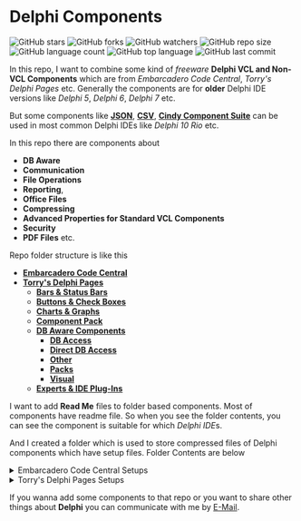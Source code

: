 # Delphi Components

![GitHub stars](https://img.shields.io/github/stars/coderserdar/DelphiComponents?style=social) ![GitHub forks](https://img.shields.io/github/forks/coderserdar/DelphiComponents?style=social) ![GitHub watchers](https://img.shields.io/github/watchers/coderserdar/DelphiComponents?style=social) ![GitHub repo size](https://img.shields.io/github/repo-size/coderserdar/DelphiComponents?style=plastic) ![GitHub language count](https://img.shields.io/github/languages/count/coderserdar/DelphiComponents?style=plastic) ![GitHub top language](https://img.shields.io/github/languages/top/coderserdar/DelphiComponents?style=plastic) ![GitHub last commit](https://img.shields.io/github/last-commit/coderserdar/DelphiComponents?color=red&style=plastic)

In this repo, I want to combine some kind of *freeware* **Delphi VCL and Non-VCL Components** which are from *Embarcadero Code Central*, *Torry's Delphi Pages* etc. Generally the components are for **older** Delphi IDE versions like *Delphi 5*, *Delphi 6*, *Delphi 7* etc.

But some components like [**JSON**](https://github.com/coderserdar/DelphiComponents/tree/main/Embarcadero%20Code%20Central/JSON%204.5), [**CSV**](https://github.com/coderserdar/DelphiComponents/tree/main/Embarcadero%20Code%20Central/CSV%205.6), [**Cindy Component Suite**](https://github.com/coderserdar/DelphiComponents/tree/main/Embarcadero%20Code%20Central/Cindy%20Components) can be used in most common Delphi IDEs like *Delphi 10 Rio* etc.

In this repo there are components about
 - **DB Aware**
 - **Communication**
 - **File Operations**
 - **Reporting**,
 - **Office Files**
 - **Compressing**
 - **Advanced Properties for Standard VCL Components**
 - **Security**
 - **PDF Files** etc.

Repo folder structure is like this
 - [**Embarcadero Code Central**](https://github.com/coderserdar/DelphiComponents/tree/main/Embarcadero%20Code%20Central/)
 - [**Torry's Delphi Pages**](https://github.com/coderserdar/DelphiComponents/tree/main/Torry's%20Delphi%20Pages)
   - [**Bars & Status Bars**](https://github.com/coderserdar/DelphiComponents/tree/main/Torry's%20Delphi%20Pages/Bars%20and%20Status%20Bars)
   - [**Buttons & Check Boxes**](https://github.com/coderserdar/DelphiComponents/tree/main/Torry's%20Delphi%20Pages/Buttons%20and%20CheckBoxes)
   - [**Charts & Graphs**](https://github.com/coderserdar/DelphiComponents/tree/main/Torry's%20Delphi%20Pages/Charts%20And%20Graphs)
   - [**Component Pack**](https://github.com/coderserdar/DelphiComponents/tree/main/Torry's%20Delphi%20Pages/Component%20Pack)
   - [**DB Aware Components**](https://github.com/coderserdar/DelphiComponents/tree/main/Torry's%20Delphi%20Pages/DB%20Aware)
     - [**DB Access**](https://github.com/coderserdar/DelphiComponents/tree/main/Torry's%20Delphi%20Pages/DB%20Aware/DB%20Access)
     - [**Direct DB Access**](https://github.com/coderserdar/DelphiComponents/tree/main/Torry's%20Delphi%20Pages/DB%20Aware/Direct%20DB%20Access)
     - [**Other**](https://github.com/coderserdar/DelphiComponents/tree/main/Torry's%20Delphi%20Pages/DB%20Aware/Other)
     - [**Packs**](https://github.com/coderserdar/DelphiComponents/tree/main/Torry's%20Delphi%20Pages/DB%20Aware/Packs)
     - [**Visual**](https://github.com/coderserdar/DelphiComponents/tree/main/Torry's%20Delphi%20Pages/DB%20Aware/Visual)
   - [**Experts & IDE Plug-Ins**](https://github.com/coderserdar/DelphiComponents/tree/main/Torry's%20Delphi%20Pages/Experts%2C%20IDE)


I want to add **Read Me** files to folder based components. Most of components have readme file. So when you see the folder contents, you can see the component is suitable for which *Delphi IDE*s.

And I created a folder which is used to store compressed files of Delphi components which have setup files. Folder Contents are below

<details>
  <summary>Embarcadero Code Central Setups</summary>

   1. *ABC For Delphi 6 Companion Edition*
   2. *ADO Component Suite*
   3. *ANN Magic CD DVD Burner*
   4. *Advanced Application Controls*
   5. *Alfa File Protector*
   6. *Barcode 4.8*
   7. *COM Port*
   8. *Chilkat Component Set*
   9. *Chilkat ZIP*
   10. *DB Alt Grid*
   11. *Drag And Drop Component Suite*
   12. *EI Pack*
   13. *Eldos Tree Lite*
   14. *Excel Component Suite*
   15. *Express Forum Library*
   16. *ExpressMemData*
   17. *EzPlan*
   18. *FSM Library*
   19. *GM Print Suite*
   20. *HTML Help Connect*
   21. *IBX For Delphi 7*
   22. *Kbmmemtable 5.60*
   23. *LMD For Delphi 5*
   24. *NR Comm Lib 6.28*
   25. *NR Comm Lib 6.36*
   26. *NR Comm Lib 6.36*
   27. *NT Set Component Collection*
   28. *Office Component Suite*
   29. *Optical Barcode Recognition 4.2*
   30. *Optical Character Recognition 8.1*
   31. *Orcka Component Suite*
   32. *PDFium Component Suite*
   33. *Report Builder Pro 4*
   34. *SDL Component Suite 7.0 for Delphi 7*
   35. *Super Com Suite*
   36. *Syntax Suite*
   37. *WMI Set Collection*
   38. *XLS Read Write*
   39. *ZIP Forge*
   40. *Ziegler Collection One*

</details>

<details>
  <summary>Torry's Delphi Pages Setups</summary>

   1. *MySQL Components Pro (Delphi 7)*
   2. *Opus Direct Access 3.5.6*
   3. *Devart Virtual Table Standard Edition For Delphi 7*
   4. *Debug Space 0.85*
   5. *Delight Expert*
   6. *Component Bar*
   7. *mdLib*
   8. *abf Components For Delphi 7*
   9. *RiversoftAVG Charting Component Suite*
   10. *LMD Tools Standard Edition For Delphi 7 & Delphi XE*
   11. *DFM Check*
   12. *TMS IDE Rich*
   13. *IBrowser For Delphi 7*
   14. *Ez Specials*
   15. *DDev Extensions*
   16. *mx Exports*
   17. *mx Native Excel*
   18. *mx Caption Button*
   19. *MSO Demo Toolbar*
   20. *Project Xplorer For Delphi 7*
   21. *TwoDesk Component Suite*
   22. *LMD EIPack Special Edition*
   23. *AVIB Query*
   24. *Pro VCL Extensions Library*
   25. *Unit Expert*
   26. *Globus Lib*

</details>

If you wanna add some components to that repo or you want to share other things about **Delphi** you can communicate with me by [E-Mail](mailto:serdargul@outlook.com).